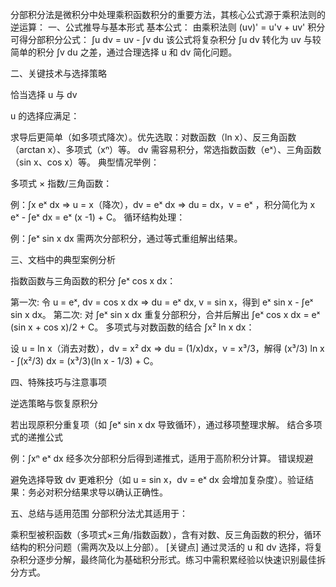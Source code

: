 分部积分法是微积分中处理乘积函数积分的重要方法，其核心公式源于乘积法则的逆运算：
一、公式推导与基本形式
基本公式：
由乘积法则 (uv)' = u'v + uv' 积分可得分部积分公式：
∫u dv = uv - ∫v du
该公式将复杂积分 ∫u dv 转化为 uv 与较简单的积分 ∫v du 之差，通过合理选择 u 和 dv 简化问题。

二、关键技术与选择策略

恰当选择 u 与 dv

u 的选择应满足：

求导后更简单（如多项式降次）。优先选取：对数函数（ln x）、反三角函数（arctan x）、多项式（xⁿ）等。
dv 需容易积分，常选指数函数（eˣ）、三角函数（sin x、cos x）等。
典型情况举例：

多项式 × 指数/三角函数：

例：∫x eˣ dx ⇒ u = x（降次），dv = eˣ dx ⇒ du = dx，v = eˣ ，积分简化为 x eˣ - ∫eˣ dx = eˣ (x -1) + C。
循环结构处理：

例：∫eˣ sin x dx 需两次分部积分，通过等式重组解出结果。



三、文档中的典型案例分析

指数函数与三角函数的积分
∫eˣ cos x dx：

第一次: 令 u = eˣ, dv = cos x dx ⇒ du = eˣ dx, v = sin x，得到 eˣ sin x - ∫eˣ sin x dx。  第二次: 对 ∫eˣ sin x dx 重复分部积分，合并后解出 ∫eˣ cos x dx = eˣ (sin x + cos x)/2 + C。
多项式与对数函数的结合
∫x² ln x dx：

设 u = ln x（消去对数），dv = x² dx ⇒ du = (1/x)dx，v = x³/3，解得 (x³/3) ln x - ∫(x²/3) dx = (x³/3)(ln x - 1/3) + C。


四、特殊技巧与注意事项

逆选策略与恢复原积分

若出现原积分重复项（如 ∫eˣ sin x dx 导致循环），通过移项整理求解。
结合多项式的递推公式

例：∫xⁿ eˣ dx 经多次分部积分后得到递推式，适用于高阶积分计算。
错误规避

避免选择导致 dv 更难积分（如 u = sin x，dv = eˣ dx 会增加复杂度）。验证结果：务必对积分结果求导以确认正确性。


五、总结与适用范围
分部积分法尤其适用于：

乘积型被积函数（多项式×三角/指数函数），含有对数、反三角函数的积分，循环结构的积分问题（需两次及以上分部）。
[关键点] 通过灵活的 u 和 dv 选择，将复杂积分逐步分解，最终简化为基础积分形式。练习中需积累经验以快速识别最佳拆分方式。
